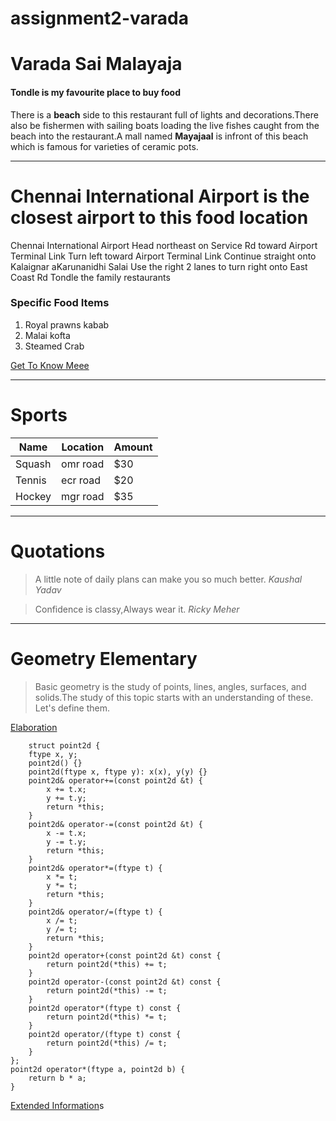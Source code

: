 # assignment2-varada
# Varada Sai Malayaja
#### Tondle is my favourite place to buy food

There is a **beach** side to this restaurant full of lights and decorations.There also be fishermen with sailing boats loading the live fishes caught from the beach into the restaurant.A mall named **Mayajaal** is infront of this beach which is famous for varieties of ceramic pots.

-------------------------------------------------------------------------------

# Chennai International Airport is the closest airport to this food location
Chennai International Airport
Head northeast on Service Rd toward Airport Terminal Link
Turn left toward Airport Terminal Link
Continue straight onto Kalaignar aKarunanidhi Salai
Use the right 2 lanes to turn right onto East Coast Rd
Tondle the family restaurants

### Specific Food Items

1. Royal prawns kabab
2. Malai kofta
3. Steamed Crab

[Get To Know Meee](https://github.com/S546830/assignment2-varada/blob/main/AboutMe.md)

--------------------------------------------------------------------------------------------------------

# Sports  

| Name   |   Location   |   Amount   |
|--------|--------------|------------|
| Squash | omr road     | $30        |
| Tennis | ecr road     | $20        |
| Hockey | mgr road     | $35        |

--------------------------------------------------------------------------------------------------------

# Quotations

>A little note of daily plans can make you so much better. *Kaushal Yadav*

>Confidence is classy,Always wear it. *Ricky Meher*

---------------------------------------------------------------------------------------------------------

# Geometry  Elementary

>Basic geometry is the study of points, lines, angles, surfaces, and solids.The study of this topic starts with an understanding of these. Let's define them.

[Elaboration](https://www.basic-mathematics.com/basic-geometry.html)

        struct point2d {
        ftype x, y;
        point2d() {}
        point2d(ftype x, ftype y): x(x), y(y) {}
        point2d& operator+=(const point2d &t) {
            x += t.x;
            y += t.y;
            return *this;
        }
        point2d& operator-=(const point2d &t) {
            x -= t.x;
            y -= t.y;
            return *this;
        }
        point2d& operator*=(ftype t) {
            x *= t;
            y *= t;
            return *this;
        }
        point2d& operator/=(ftype t) {
            x /= t;
            y /= t;
            return *this;
        }
        point2d operator+(const point2d &t) const {
            return point2d(*this) += t;
        }
        point2d operator-(const point2d &t) const {
            return point2d(*this) -= t;
        }
        point2d operator*(ftype t) const {
            return point2d(*this) *= t;
        }
        point2d operator/(ftype t) const {
            return point2d(*this) /= t;
        }
    };
    point2d operator*(ftype a, point2d b) {
        return b * a;
    }

[Extended Information](https://cp-algorithms.com/geometry/basic-geometry.html)s